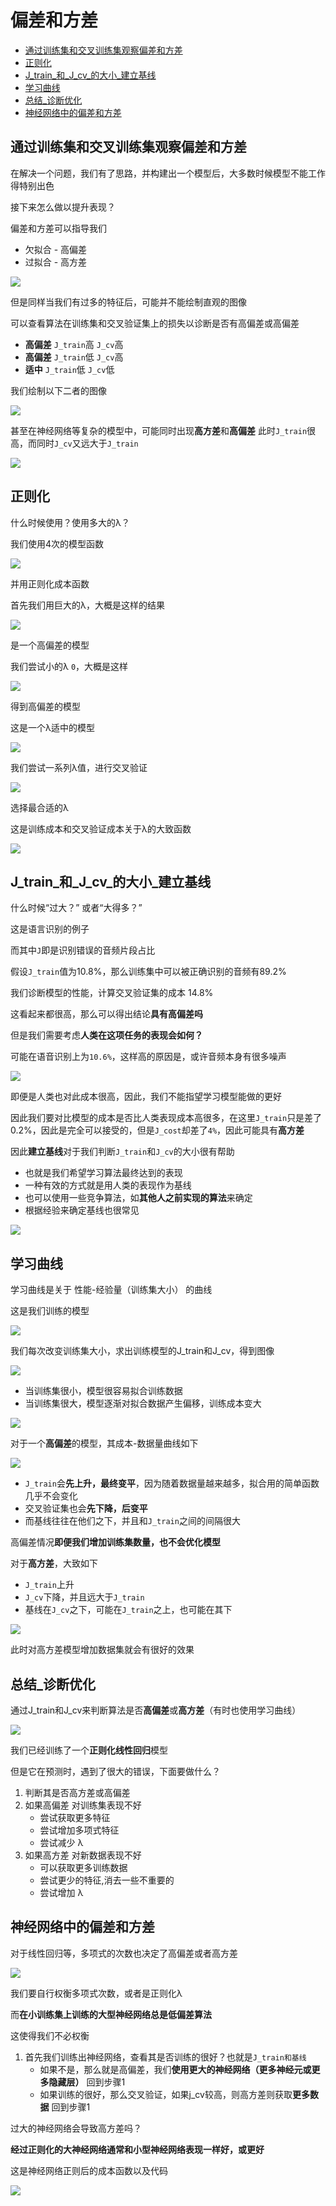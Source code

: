 # 偏差和方差
 
* [通过训练集和交叉训练集观察偏差和方差](#通过训练集和交叉训练集观察偏差和方差)
* [正则化](#正则化)
* [J_train_和_J_cv_的大小_建立基线](#J_train_和_J_cv_的大小_建立基线)
* [学习曲线](#学习曲线)
* [总结_诊断优化](#总结_诊断优化)
* [神经网络中的偏差和方差](#神经网络中的偏差和方差)

## 通过训练集和交叉训练集观察偏差和方差

在解决一个问题，我们有了思路，并构建出一个模型后，大多数时候模型不能工作得特别出色

接下来怎么做以提升表现？

偏差和方差可以指导我们

* 欠拟合 - 高偏差
* 过拟合 - 高方差

![](img/6d384513.png)

但是同样当我们有过多的特征后，可能并不能绘制直观的图像

可以查看算法在训练集和交叉验证集上的损失以诊断是否有高偏差或高偏差

* **高偏差** `J_train`高 `J_cv`高
* **高偏差** `J_train`低 `J_cv`高
* **适中** `J_train`低 `J_cv`低

我们绘制以下二者的图像

![](img/3fbe6589.png)

甚至在神经网络等复杂的模型中，可能同时出现**高方差**和**高偏差** 此时`J_train`很高，而同时`J_cv`又远大于`J_train`

![](img/0454ab20.png)

## 正则化

什么时候使用？使用多大的λ？

我们使用4次的模型函数

![](img/f9416845.png)

并用正则化成本函数

首先我们用巨大的λ，大概是这样的结果

![](img/c80d7f5d.png)

是一个高偏差的模型

我们尝试小的λ `0`，大概是这样

![](img/f9783dbe.png)

得到高偏差的模型

这是一个λ适中的模型

![](img/92dcfec8.png)

我们尝试一系列λ值，进行交叉验证

![](img/390c5abb.png)

选择最合适的λ

这是训练成本和交叉验证成本关于λ的大致函数

![](img/0203efca.png)

## J_train_和_J_cv_的大小_建立基线

什么时候“过大？” 或者“大得多？”

这是语言识别的例子

而其中`J`即是识别错误的音频片段占比

假设`J_train`值为10.8%，那么训练集中可以被正确识别的音频有89.2%

我们诊断模型的性能，计算交叉验证集的成本 14.8%

这看起来都很高，那么可以得出结论**具有高偏差吗**

但是我们需要考虑**人类在这项任务的表现会如何？**

可能在语音识别上为`10.6%`，这样高的原因是，或许音频本身有很多噪声

![](img/fd82c338.png)

即便是人类也对此成本很高，因此，我们不能指望学习模型能做的更好

因此我们要对比模型的成本是否比人类表现成本高很多，在这里`J_train`只是差了0.2%，因此是完全可以接受的，但是`J_cost`却差了`4%`，因此可能具有**高方差**

因此**建立基线**对于我们判断`J_train`和`J_cv`的大小很有帮助

* 也就是我们希望学习算法最终达到的表现
* 一种有效的方式就是用人类的表现作为基线
* 也可以使用一些竞争算法，如**其他人之前实现的算法**来确定
* 根据经验来确定基线也很常见

![](img/c5e94570.png)

## 学习曲线

学习曲线是关于 性能-经验量（训练集大小） 的曲线

这是我们训练的模型

![](img/59d02260.png)

我们每次改变训练集大小，求出训练模型的J_train和J_cv，得到图像

![](img/2abed776.png)

* 当训练集很小，模型很容易拟合训练数据 
* 当训练集很大，模型逐渐对拟合数据产生偏移，训练成本变大

![](img/6affe01b.png)

对于一个**高偏差**的模型，其成本-数据量曲线如下

![](img/96994797.png)

* `J_train`会**先上升，最终变平**，因为随着数据量越来越多，拟合用的简单函数几乎不会变化
* 交叉验证集也会**先下降，后变平**
* 而基线往往在他们之下，并且和`J_train`之间的间隔很大

高偏差情况**即便我们增加训练集数量，也不会优化模型**

对于**高方差**，大致如下

* `J_train`上升
* `J_cv`下降，并且远大于`J_train`
* 基线在`J_cv`之下，可能在`J_train`之上，也可能在其下

![](img/f089654d.png)

此时对高方差模型增加数据集就会有很好的效果

## 总结_诊断优化

通过J_train和J_cv来判断算法是否**高偏差**或**高方差**（有时也使用学习曲线）

![](img/7faac905.png)

我们已经训练了一个**正则化线性回归**模型

但是它在预测时，遇到了很大的错误，下面要做什么？

1. 判断其是否高方差或高偏差
2. 如果高偏差 对训练集表现不好
    * 尝试获取更多特征
    * 尝试增加多项式特征
    * 尝试减少 λ
2. 如果高方差 对新数据表现不好
    * 可以获取更多训练数据
    * 尝试更少的特征,消去一些不重要的
    * 尝试增加 λ

## 神经网络中的偏差和方差

对于线性回归等，多项式的次数也决定了高偏差或者高方差

![](img/e107b22b.png)

我们要自行权衡多项式次数，或者是正则化λ

而**在小训练集上训练的大型神经网络总是低偏差算法**

这使得我们不必权衡

1. 首先我们训练出神经网络，查看其是否训练的很好？也就是`J_train和基线`
    * 如果不是，那么就是高偏差，我们**使用更大的神经网络（更多神经元或更多隐藏层）** 回到步骤1
    * 如果训练的很好，那么交叉验证，如果j_cv较高，则高方差则获取**更多数据** 回到步骤1

过大的神经网络会导致高方差吗？

**经过正则化的大神经网络通常和小型神经网络表现一样好，或更好**

这是神经网络正则后的成本函数以及代码

![](img/1153356d.png)
